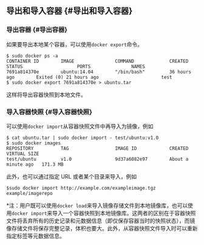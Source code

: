 ## 导出和导入容器 {#导出和导入容器}

### 导出容器 {#导出容器}

如果要导出本地某个容器，可以使用`docker export`命令。

```
$ sudo docker ps -a
CONTAINER ID        IMAGE               COMMAND             CREATED             STATUS                    PORTS               NAMES
7691a814370e        ubuntu:14.04        "/bin/bash"         36 hours ago        Exited (0) 21 hours ago                       test
$ sudo docker export 7691a814370e > ubuntu.tar
```

这样将导出容器快照到本地文件。

### 导入容器快照 {#导入容器快照}

可以使用`docker import`从容器快照文件中再导入为镜像，例如

```
$ cat ubuntu.tar | sudo docker import - test/ubuntu:v1.0
$ sudo docker images
REPOSITORY          TAG                 IMAGE ID            CREATED              VIRTUAL SIZE
test/ubuntu         v1.0                9d37a6082e97        About a minute ago   171.3 MB
```

此外，也可以通过指定 URL 或者某个目录来导入，例如

```
$sudo docker import http://example.com/exampleimage.tgz example/imagerepo
```

\*注：用户既可以使用`docker load`来导入镜像存储文件到本地镜像库，也可以使用`docker import`来导入一个容器快照到本地镜像库。这两者的区别在于容器快照文件将丢弃所有的历史记录和元数据信息（即仅保存容器当时的快照状态），而镜像存储文件将保存完整记录，体积也要大。此外，从容器快照文件导入时可以重新指定标签等元数据信息。

